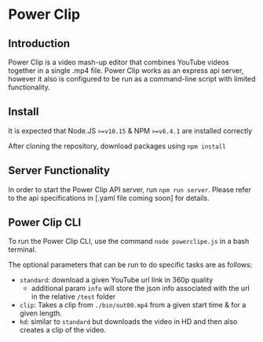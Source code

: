 # Power Clip

## Introduction

Power Clip is a video mash-up editor that combines YouTube videos together in a single .mp4 file. Power Clip works as an express api server, however it also is configured to be run as a command-line script with limited functionality.

## Install

It is expected that Node.JS `>=v10.15` & NPM `>=v6.4.1` are installed correctly

After cloning the repository, download packages using `npm install`

## Server Functionality

In order to start the Power Clip API server, run `npm run server`. Please refer to the api specifications in [.yaml file coming soon] for details.

## Power Clip CLI

To run the Power Clip CLI, use the command `node powerclipe.js` in a bash terminal.

The optional parameters that can be run to do specific tasks are as follows:

- `standard`: download a given YouTube url link in 360p quality
  - additional param `info` will store the json info associated with the url in the relative `/test` folder
- `clip`: Takes a clip from `./bin/out00.mp4` from a given start time & for a given length.
- `hd`: similar to `standard` but downloads the video in HD and then also creates a clip of the video.
